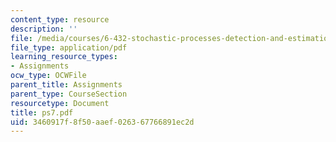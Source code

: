 ```yaml
---
content_type: resource
description: ''
file: /media/courses/6-432-stochastic-processes-detection-and-estimation-spring-2004/3460917f8f50aaef026367766891ec2d_ps7.pdf
file_type: application/pdf
learning_resource_types:
- Assignments
ocw_type: OCWFile
parent_title: Assignments
parent_type: CourseSection
resourcetype: Document
title: ps7.pdf
uid: 3460917f-8f50-aaef-0263-67766891ec2d
---
```


